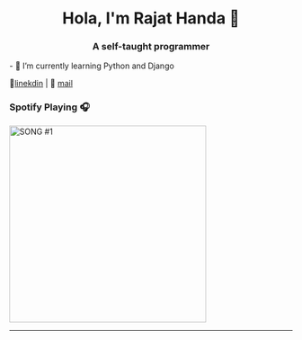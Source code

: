 <h1 align="center">Hola, I'm Rajat Handa 👋</h1>
<h3 align="center">A self-taught programmer</h3>
- 🌱 I’m currently learning Python and Django

👔[linekdin](https://www.linkedin.com/in/rajat-handa-b6600a1b6/) | 📧 [mail](mailto:handarajat111@gmail.com)

### Spotify Playing 🎧

[<img src="https://now-playing-codestackr.vercel.app/api/spotify-playing" alt="SONG #1" width="350" />](https://open.spotify.com/user/31hvoq2reu6rv6qrf5ni2a2pq2hu)

---

